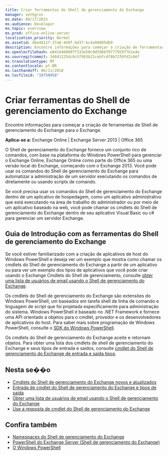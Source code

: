 ```yaml
---
title: Criar ferramentas do Shell de gerenciamento do Exchange
manager: sethgros
ms.date: 09/17/2015
ms.audience: Developer
ms.topic: overview
ms.prod: office-online-server
localization_priority: Normal
ms.assetid: 46e4812f-37a8-449f-bd37-bc4a94605db9
description: Encontre informações para começar a criação de ferramentas de Shell de gerenciamento do Exchange para o Exchange.
ms.openlocfilehash: e8414460007f333e50c9d596bf977792977b1e4e
ms.sourcegitcommit: 34041125dc8c5f993b21cebfc4f8b72f0fd2cb6f
ms.translationtype: MT
ms.contentlocale: pt-BR
ms.lasthandoff: 06/11/2018
ms.locfileid: "19750958"
---
```

# <a name="create-exchange-management-shell-tools"></a>Criar ferramentas do Shell de gerenciamento do Exchange

Encontre informações para começar a criação de ferramentas de Shell de gerenciamento do Exchange para o Exchange.

**Aplica-se a:** Exchange Online | Exchange Server 2013 | Office 365
  
O Shell de gerenciamento do Exchange fornece um conjunto rico de comandos, com base na plataforma do Windows PowerShell para gerenciar o Exchange Online, Exchange Online como parte do Office 365 ou uma versão local do Exchange, começando com o Exchange 2013. Você pode usar os comandos do Shell de gerenciamento do Exchange para automatizar a administração de um servidor executando os comandos de diretamente ou usando scripts de comando.
  
Se você precisa usar os comandos do Shell de gerenciamento do Exchange dentro de um aplicativo de hospedagem, como um aplicativo administrativo que está executando na área de trabalho do administrador ou por meio de um aplicativo baseado na web, você pode chamar os cmdlets do Shell de gerenciamento do Exchange dentro de seu aplicativo Visual Basic ou c# para gerenciar um servidor Exchange.
  
## <a name="get-started-with-exchange-management-shell-tools"></a>Guia de Introdução com as ferramentas do Shell de gerenciamento do Exchange
<a name="SP15GettingStartedTemplate_WhatDoYouNeed"> </a>

Se você estiver familiarizado com a criação de aplicativos de host do Windows PowerShell e deseja ver um exemplo que mostra como chamar os cmdlets do Shell de gerenciamento do Exchange a partir de um aplicativo ou para ver um exemplo dos tipos de aplicativos que você pode criar usando o Exchange Cmdlets do Shell de gerenciamento, consulte [obter uma lista de usuários de email usando o Shell de gerenciamento do Exchange](how-to-get-a-list-of-mail-users-by-using-the-exchange-management-shell.md).
  
Os cmdlets do Shell de gerenciamento do Exchange são extensões do Windows PowerShell, um baseados em tarefa shell de linha de comando e linguagem de script que foi projetada especificamente para administração do sistema. Windows PowerShell é baseado no .NET Framework e fornece uma API orientado a objetos para o cmdlet, provedor e os desenvolvedores de aplicativos do host. Para saber mais sobre programação de Windows PowerShell, consulte o [SDK do Windows PowerShell](http://msdn.microsoft.com/en-us/library/dd835506%28VS.85%29.aspx).
  
Os cmdlets do Shell de gerenciamento do Exchange aceite e retornam objetos. Para obter uma lista dos cmdlets de shell de gerenciamento do Exchange e seus tipos de entrada e saídos, consulte [cmdlet do Shell de gerenciamento do Exchange de entrada e saída tipos](exchange-management-shell-cmdlet-input-and-output-types.md).
  
## <a name="in-this-section"></a>Nesta se��o

- [Cmdlets do Shell de gerenciamento do Exchange novos e atualizados](new-and-updated-exchange-management-shell-cmdlets.md)  
- [Entrada de cmdlet do Shell de gerenciamento do Exchange e tipos de saída](exchange-management-shell-cmdlet-input-and-output-types.md)
- [Obter uma lista de usuários de email usando o Shell de gerenciamento do Exchange](how-to-get-a-list-of-mail-users-by-using-the-exchange-management-shell.md)
- [Use a resposta de cmdlet do Shell de gerenciamento do Exchange](how-to-use-the-exchange-management-shell-cmdlet-response.md)


## <a name="see-also"></a>Confira também

- [Namespaces do Shell de gerenciamento do Exchange](exchange-management-shell-namespaces.md)  
- [PowerShell do Exchange Server (Shell de gerenciamento do Exchange)](https://docs.microsoft.com/en-us/powershell/exchange/exchange-server/exchange-management-shell?view=exchange-ps)  
- [O Windows PowerShell](http://msdn.microsoft.com/en-us/library/dd835506%28v=vs.85%29.aspx)
    


